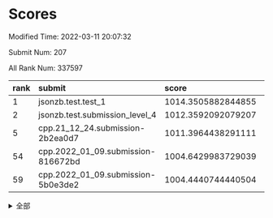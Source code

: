# Scores

Modified Time: 2022-03-11 20:07:32

Submit Num: 207

All Rank Num: 337597

| rank |               submit               |       score        |       sigma        | pk_num |
| :--- | :--------------------------------- | :----------------- | :----------------- | :----- |
| 1    | jsonzb.test.test_1                 | 1014.3505882844855 | 0.8348349132485827 | 6521   |
| 2    | jsonzb.test.submission_level_4     | 1012.3592092079207 | 0.8124316985395282 | 6527   |
| 5    | cpp.21_12_24.submission-2b2ea0d7   | 1011.3964438291111 | 0.7868674018244668 | 6519   |
| 54   | cpp.2022_01_09.submission-816672bd | 1004.6429983729039 | 0.7216324947270342 | 6523   |
| 59   | cpp.2022_01_09.submission-5b0e3de2 | 1004.4440744440504 | 0.7091304188143156 | 6527   |


<details>
<summary>全部</summary>

| rank |                 submit                 |       score        |       sigma        | pk_num |
| :--- | :------------------------------------- | :----------------- | :----------------- | :----- |
| 1    | jsonzb.test.test_1                     | 1014.3505882844855 | 0.8348349132485827 | 6521   |
| 2    | jsonzb.test.submission_level_4         | 1012.3592092079207 | 0.8124316985395282 | 6527   |
| 3    | gobigger.level_3.submission_level_3_7  | 1011.7004782042699 | 0.7778578501548802 | 6525   |
| 4    | gobigger.level_3.submission_level_3_2  | 1011.5912893769175 | 0.7717623475339886 | 6525   |
| 5    | cpp.21_12_24.submission-2b2ea0d7       | 1011.3964438291111 | 0.7868674018244668 | 6519   |
| 6    | gobigger.level_3.submission_level_3_31 | 1011.2338507410678 | 0.7805422924892553 | 6523   |
| 7    | gobigger.level_3.submission_level_3_48 | 1011.1627655654842 | 0.7675577589668992 | 6521   |
| 8    | gobigger.level_3.submission_level_3_14 | 1010.939449231619  | 0.7791390787920214 | 6526   |
| 9    | gobigger.level_3.submission_level_3_26 | 1010.8533142027497 | 0.771056390954033  | 6524   |
| 10   | gobigger.level_3.submission_level_3_46 | 1010.7128261891617 | 0.7649148959395298 | 6522   |
| 11   | gobigger.level_3.submission_level_3_33 | 1010.6839325314247 | 0.763675725807614  | 6526   |
| 12   | gobigger.level_3.submission_level_3_3  | 1010.6572030275894 | 0.7556886630231732 | 6523   |
| 13   | gobigger.level_3.submission_level_3_9  | 1010.6329815527084 | 0.7719342138486728 | 6521   |
| 14   | gobigger.level_3.submission_level_3_11 | 1010.6250130363903 | 0.7880890158464924 | 6521   |
| 15   | gobigger.level_3.submission_level_3_49 | 1010.6236276413708 | 0.7590426373561054 | 6527   |
| 16   | gobigger.level_3.submission_level_3_23 | 1010.6216379679004 | 0.7840245073406654 | 6525   |
| 17   | gobigger.level_3.submission_level_3_47 | 1010.6017221545451 | 0.7552916313950797 | 6523   |
| 18   | gobigger.level_3.submission_level_3_28 | 1010.5945010438694 | 0.7453880541419868 | 6526   |
| 19   | gobigger.level_3.submission_level_3_13 | 1010.5627966056555 | 0.7756630461937848 | 6521   |
| 20   | gobigger.level_3.submission_level_3_45 | 1010.5395191127933 | 0.7707622402028316 | 6525   |
| 21   | gobigger.level_3.submission_level_3_12 | 1010.4314367038977 | 0.7414575954378448 | 6519   |
| 22   | gobigger.level_3.submission_level_3_30 | 1010.4301106150035 | 0.7485199698644942 | 6522   |
| 23   | gobigger.level_3.submission_level_3_22 | 1010.320114075144  | 0.7832289756632023 | 6522   |
| 24   | gobigger.level_3.submission_level_3_15 | 1010.2810828748396 | 0.7516291228029438 | 6525   |
| 25   | gobigger.level_3.submission_level_3_43 | 1010.243062931721  | 0.7633020260179963 | 6525   |
| 26   | gobigger.level_3.submission_level_3_16 | 1010.2293202466079 | 0.7715478793716405 | 6521   |
| 27   | gobigger.level_3.submission_level_3_17 | 1010.1841463477476 | 0.781711611815784  | 6515   |
| 28   | gobigger.level_3.submission_level_3_42 | 1010.127810513669  | 0.7626277213739477 | 6524   |
| 29   | gobigger.level_3.submission_level_3_24 | 1010.1204630580553 | 0.7572161304347107 | 6519   |
| 30   | gobigger.level_3.submission_level_3_36 | 1010.0832087226445 | 0.7585076805802262 | 6525   |
| 31   | gobigger.level_3.submission_level_3_37 | 1009.9543254632185 | 0.751194332197081  | 6528   |
| 32   | gobigger.level_3.submission_level_3_5  | 1009.9376817223955 | 0.7487065491294675 | 6527   |
| 33   | gobigger.level_3.submission_level_3_29 | 1009.9346413426234 | 0.7463033030211051 | 6524   |
| 34   | gobigger.level_3.submission_level_3_38 | 1009.9142059456307 | 0.7637169560305888 | 6528   |
| 35   | gobigger.level_3.submission_level_3_0  | 1009.8888396193622 | 0.7501992129259433 | 6523   |
| 36   | gobigger.level_3.submission_level_3_40 | 1009.8582194295456 | 0.7688158246078053 | 6524   |
| 37   | gobigger.level_3.submission_level_3_34 | 1009.8522188000544 | 0.7605099919473916 | 6523   |
| 38   | gobigger.level_3.submission_level_3_20 | 1009.8125600455179 | 0.7687389266703455 | 6525   |
| 39   | gobigger.level_3.submission_level_3_25 | 1009.8113708028027 | 0.7627052766409864 | 6521   |
| 40   | gobigger.level_3.submission_level_3_18 | 1009.7992245147678 | 0.7585550987239209 | 6526   |
| 41   | gobigger.level_3.submission_level_3_1  | 1009.7723821349045 | 0.743209012016862  | 6525   |
| 42   | gobigger.level_3.submission_level_3_10 | 1009.7034116615564 | 0.7551343942289149 | 6522   |
| 43   | gobigger.level_3.submission_level_3_6  | 1009.614775937758  | 0.7488981972224331 | 6522   |
| 44   | gobigger.level_3.submission_level_3_27 | 1009.5746228950767 | 0.7379148751570466 | 6527   |
| 45   | gobigger.level_3.submission_level_3_44 | 1009.5103685851841 | 0.7558976719106463 | 6521   |
| 46   | gobigger.level_3.submission_level_3_8  | 1009.4401670962495 | 0.7525825329742197 | 6527   |
| 47   | gobigger.level_3.submission_level_3_39 | 1009.3633348948267 | 0.7530333640736682 | 6528   |
| 48   | gobigger.level_3.submission_level_3_19 | 1009.3043098498654 | 0.7528203857993158 | 6524   |
| 49   | gobigger.level_3.submission_level_3_41 | 1009.2649167818946 | 0.7528737803579856 | 6526   |
| 50   | gobigger.level_3.submission_level_3_21 | 1009.230253322952  | 0.7681815157927119 | 6522   |
| 51   | gobigger.level_3.submission_level_3_35 | 1009.0919234007538 | 0.7425752427769207 | 6519   |
| 52   | gobigger.level_3.submission_level_3_4  | 1009.0742667123363 | 0.7431138605537975 | 6528   |
| 53   | gobigger.level_3.submission_level_3_32 | 1008.1836855087151 | 0.7620687174726509 | 6524   |
| 54   | cpp.2022_01_09.submission-816672bd     | 1004.6429983729039 | 0.7216324947270342 | 6523   |
| 55   | gobigger.level_1.submission_level_1_45 | 1004.599712885418  | 0.714654985169386  | 6526   |
| 56   | gobigger.level_1.submission_level_1_0  | 1004.5867833148953 | 0.7201754954317648 | 6529   |
| 57   | gobigger.level_1.submission_level_1_43 | 1004.5457194532087 | 0.7146901765142638 | 6523   |
| 58   | gobigger.level_1.submission_level_1_24 | 1004.479255953219  | 0.722606467590488  | 6523   |
| 59   | cpp.2022_01_09.submission-5b0e3de2     | 1004.4440744440504 | 0.7091304188143156 | 6527   |
| 60   | gobigger.level_1.submission_level_1_26 | 1004.1597887619965 | 0.7226480106510628 | 6523   |
| 61   | gobigger.level_1.submission_level_1_36 | 1004.0763090520259 | 0.7041142288986009 | 6519   |
| 62   | gobigger.level_1.submission_level_1_19 | 1004.0740921318153 | 0.7181880632087727 | 6523   |
| 63   | gobigger.level_1.submission_level_1_16 | 1004.0133923457494 | 0.7177907373640797 | 6519   |
| 64   | gobigger.level_1.submission_level_1_21 | 1003.8583437011819 | 0.7169769487693702 | 6525   |
| 65   | gobigger.level_1.submission_level_1_35 | 1003.8349826317276 | 0.7137226186981199 | 6524   |
| 66   | gobigger.level_1.submission_level_1_5  | 1003.8213788364999 | 0.7241646533842915 | 6528   |
| 67   | gobigger.level_1.submission_level_1_31 | 1003.8195831228289 | 0.7114221138830255 | 6524   |
| 68   | gobigger.level_1.submission_level_1_13 | 1003.7747262533646 | 0.7238667239923883 | 6530   |
| 69   | gobigger.level_1.submission_level_1_37 | 1003.7544385468416 | 0.709305295149011  | 6523   |
| 70   | gobigger.level_1.submission_level_1_4  | 1003.7523145158681 | 0.717506667570288  | 6527   |
| 71   | gobigger.level_1.submission_level_1_9  | 1003.7297992467157 | 0.7375682598900684 | 6526   |
| 72   | gobigger.level_1.submission_level_1_14 | 1003.7138207068315 | 0.7261908748695676 | 6522   |
| 73   | gobigger.level_1.submission_level_1_48 | 1003.7138061357612 | 0.7174348086684529 | 6520   |
| 74   | gobigger.level_1.submission_level_1_1  | 1003.6354042750114 | 0.7063097378520623 | 6525   |
| 75   | gobigger.level_1.submission_level_1_2  | 1003.5966414970829 | 0.7138000833559084 | 6516   |
| 76   | gobigger.level_1.submission_level_1_27 | 1003.5714611682288 | 0.7181912890104437 | 6522   |
| 77   | gobigger.level_1.submission_level_1_44 | 1003.4124423983881 | 0.7273406734544434 | 6521   |
| 78   | gobigger.level_1.submission_level_1_42 | 1003.3794679492765 | 0.7299202548256126 | 6526   |
| 79   | gobigger.level_1.submission_level_1_34 | 1003.3420455657744 | 0.7107804727821059 | 6525   |
| 80   | gobigger.level_1.submission_level_1_25 | 1003.2774847945918 | 0.7144010434018664 | 6525   |
| 81   | gobigger.level_1.submission_level_1_33 | 1003.2761805275638 | 0.7089724056827555 | 6529   |
| 82   | gobigger.level_1.submission_level_1_46 | 1003.2029721093098 | 0.7220086284886632 | 6527   |
| 83   | gobigger.level_1.submission_level_1_15 | 1003.1653341854261 | 0.7170088473504483 | 6525   |
| 84   | gobigger.level_1.submission_level_1_7  | 1003.1340243482525 | 0.7142169630155472 | 6522   |
| 85   | gobigger.level_1.submission_level_1_38 | 1003.1010156638811 | 0.7156483674987454 | 6525   |
| 86   | gobigger.level_1.submission_level_1_10 | 1003.0717719888858 | 0.7142034786315034 | 6525   |
| 87   | gobigger.level_1.submission_level_1_29 | 1003.0249054850367 | 0.7225546009998524 | 6529   |
| 88   | gobigger.level_1.submission_level_1_3  | 1003.0122471000495 | 0.7145586213552186 | 6522   |
| 89   | gobigger.level_1.submission_level_1_18 | 1003.0063354968803 | 0.7148889032589013 | 6529   |
| 90   | gobigger.level_1.submission_level_1_20 | 1003.0025852187957 | 0.7164762648157831 | 6525   |
| 91   | gobigger.level_1.submission_level_1_17 | 1002.9778840935782 | 0.72178551281779   | 6523   |
| 92   | gobigger.level_1.submission_level_1_11 | 1002.9055299469626 | 0.7195088260934449 | 6521   |
| 93   | gobigger.level_1.submission_level_1_30 | 1002.8689526592058 | 0.7138408756671719 | 6519   |
| 94   | gobigger.level_1.submission_level_1_40 | 1002.7567188636319 | 0.7110633422365826 | 6521   |
| 95   | gobigger.level_1.submission_level_1_32 | 1002.6544644140263 | 0.7076806702806212 | 6523   |
| 96   | gobigger.level_1.submission_level_1_28 | 1002.5934434854624 | 0.7131214673822001 | 6522   |
| 97   | gobigger.level_1.submission_level_1_12 | 1002.5703049412829 | 0.7176328830948613 | 6525   |
| 98   | gobigger.level_1.submission_level_1_6  | 1002.4424779739717 | 0.7202504894409645 | 6519   |
| 99   | gobigger.level_1.submission_level_1_22 | 1002.3025281378813 | 0.705956223207568  | 6521   |
| 100  | gobigger.level_1.submission_level_1_39 | 1002.1926184441388 | 0.7155158604456898 | 6524   |
| 101  | gobigger.level_1.submission_level_1_47 | 1002.1053454445047 | 0.7066377589975921 | 6522   |
| 102  | gobigger.level_1.submission_level_1_49 | 1002.0481473330569 | 0.7059072388107602 | 6522   |
| 103  | gobigger.level_1.submission_level_1_41 | 1002.0297497512996 | 0.7091990686316578 | 6525   |
| 104  | gobigger.level_1.submission_level_1_8  | 1001.7766190621884 | 0.7057097236146468 | 6527   |
| 105  | gobigger.level_1.submission_level_1_23 | 1001.5559991631366 | 0.7005937446505274 | 6524   |
| 106  | gobigger.random.submission_random_22   | 997.5132111388343  | 0.7053424517833836 | 6523   |
| 107  | gobigger.random.submission_random_38   | 997.2755177433853  | 0.7135125605443091 | 6523   |
| 108  | gobigger.random.submission_random_29   | 997.0739888602435  | 0.7051830799514938 | 6527   |
| 109  | gobigger.random.submission_random_35   | 996.9640442279871  | 0.7053690179681452 | 6527   |
| 110  | gobigger.random.submission_random_6    | 996.7647814022455  | 0.7198822863741137 | 6524   |
| 111  | gobigger.random.submission_random_21   | 996.726763797298   | 0.7076761164039059 | 6521   |
| 112  | gobigger.random.submission_random_31   | 996.6597431963855  | 0.7029476056741398 | 6525   |
| 113  | gobigger.random.submission_random_4    | 996.6178235496171  | 0.7150208461366597 | 6522   |
| 114  | gobigger.random.submission_random_12   | 996.5495276093224  | 0.7136670999012282 | 6517   |
| 115  | gobigger.random.submission_random_41   | 996.5029250652555  | 0.7155804702563275 | 6525   |
| 116  | gobigger.random.submission_random_46   | 996.4869672425536  | 0.7132388986559264 | 6517   |
| 117  | gobigger.random.submission_random_45   | 996.415858072374   | 0.7007032386015961 | 6519   |
| 118  | gobigger.random.submission_random_9    | 996.4120969294049  | 0.7110768033706967 | 6517   |
| 119  | gobigger.random.submission_random_33   | 996.4010934864086  | 0.697984451584949  | 6526   |
| 120  | gobigger.random.submission_random_47   | 996.3363425925372  | 0.7137617873937036 | 6526   |
| 121  | gobigger.random.submission_random_36   | 996.31604998732    | 0.7085417290780575 | 6524   |
| 122  | gobigger.random.submission_random_48   | 996.1224855763284  | 0.709488332767389  | 6521   |
| 123  | gobigger.random.submission_random_34   | 996.0761770375448  | 0.7234148039146642 | 6521   |
| 124  | gobigger.random.submission_random_17   | 996.072367992183   | 0.7295961710237651 | 6523   |
| 125  | gobigger.random.submission_random_27   | 996.0689441431042  | 0.7207122841370099 | 6525   |
| 126  | gobigger.random.submission_random_24   | 996.02645244676    | 0.7253558666722073 | 6519   |
| 127  | gobigger.random.submission_random_49   | 995.9561852481709  | 0.7206744795427107 | 6524   |
| 128  | gobigger.random.submission_random_18   | 995.9430822646333  | 0.7125229455026619 | 6524   |
| 129  | gobigger.random.submission_random_5    | 995.9100363189843  | 0.7163557632032271 | 6526   |
| 130  | gobigger.random.submission_random_26   | 995.8970300254325  | 0.7262257059491167 | 6524   |
| 131  | gobigger.random.submission_random_10   | 995.8786527522426  | 0.7176331384057612 | 6523   |
| 132  | gobigger.random.submission_random_15   | 995.867304649485   | 0.7134037227993953 | 6521   |
| 133  | gobigger.random.submission_random_32   | 995.8578936902323  | 0.7197027181203302 | 6526   |
| 134  | gobigger.random.submission_random_19   | 995.8546591232389  | 0.7125018287608365 | 6526   |
| 135  | gobigger.random.submission_random_44   | 995.8345559757357  | 0.7219530138577854 | 6521   |
| 136  | gobigger.random.submission_random_40   | 995.7947755560223  | 0.7151580302028278 | 6522   |
| 137  | gobigger.random.submission_random_25   | 995.7352142783191  | 0.7257368068314777 | 6523   |
| 138  | gobigger.random.submission_random_28   | 995.7232302636418  | 0.7173374830917336 | 6526   |
| 139  | gobigger.random.submission_random_3    | 995.6629454880685  | 0.7120304813295517 | 6521   |
| 140  | gobigger.random.submission_random_8    | 995.63484542828    | 0.7107954267764759 | 6520   |
| 141  | gobigger.random.submission_random_13   | 995.6259512028033  | 0.7029657168797796 | 6524   |
| 142  | gobigger.random.submission_random_39   | 995.6230859895498  | 0.714170914710875  | 6524   |
| 143  | gobigger.random.submission_random_2    | 995.5155435106428  | 0.7000767399206653 | 6524   |
| 144  | gobigger.random.submission_random_16   | 995.508041178027   | 0.7282725020647194 | 6519   |
| 145  | gobigger.random.submission_random_0    | 995.4704195659441  | 0.7078564392868579 | 6528   |
| 146  | gobigger.random.submission_random_23   | 995.4426967044953  | 0.6968262468293631 | 6522   |
| 147  | gobigger.random.submission_random_1    | 995.30227679816    | 0.7006828370471909 | 6523   |
| 148  | gobigger.random.submission_random_43   | 995.1875704301708  | 0.7180738852561798 | 6525   |
| 149  | gobigger.random.submission_random_42   | 995.1488036954207  | 0.712861519534537  | 6525   |
| 150  | gobigger.random.submission_random_30   | 995.1241830704836  | 0.7163327908606107 | 6525   |
| 151  | gobigger.random.submission_random_7    | 995.0686896025128  | 0.7260670514356524 | 6523   |
| 152  | gobigger.random.submission_random_20   | 995.0072395608048  | 0.7407661378424217 | 6521   |
| 153  | gobigger.random.submission_random_11   | 994.9723477847564  | 0.7151695110343791 | 6525   |
| 154  | gobigger.random.submission_random_14   | 994.8880141239795  | 0.7187117178473026 | 6529   |
| 155  | gobigger.random.submission_random_37   | 994.7437127992521  | 0.7156424435397889 | 6523   |
| 156  | gobigger.level_2.submission_level_2_18 | 993.5333801204548  | 0.7323291739636688 | 6517   |
| 157  | gobigger.level_2.submission_level_2_40 | 993.4599517167068  | 0.7549180998386001 | 6529   |
| 158  | gobigger.level_2.submission_level_2_38 | 993.3363792592169  | 0.7427233201636355 | 6525   |
| 159  | gobigger.level_2.submission_level_2_27 | 993.2909109396613  | 0.7357536553882622 | 6526   |
| 160  | gobigger.level_2.submission_level_2_33 | 993.2873762168606  | 0.723487575338794  | 6522   |
| 161  | gobigger.level_2.submission_level_2_48 | 993.2504267508172  | 0.7492409861128732 | 6527   |
| 162  | gobigger.level_2.submission_level_2_43 | 993.1229651302435  | 0.7358544136270464 | 6520   |
| 163  | gobigger.level_2.submission_level_2_17 | 993.119788560927   | 0.7528120454806592 | 6527   |
| 164  | gobigger.level_2.submission_level_2_12 | 993.026001440872   | 0.7449715967065134 | 6525   |
| 165  | gobigger.level_2.submission_level_2_30 | 992.9893167296584  | 0.7377315974104987 | 6522   |
| 166  | gobigger.level_2.submission_level_2_34 | 992.9160086713824  | 0.7540547475189392 | 6523   |
| 167  | gobigger.level_2.submission_level_2_21 | 992.8672721479672  | 0.7215059886714104 | 6524   |
| 168  | gobigger.level_2.submission_level_2_47 | 992.8638108043475  | 0.7286038327617039 | 6519   |
| 169  | gobigger.level_2.submission_level_2_23 | 992.7954873843082  | 0.752297854768949  | 6524   |
| 170  | gobigger.level_2.submission_level_2_39 | 992.6989758013601  | 0.7479585951763058 | 6523   |
| 171  | gobigger.level_2.submission_level_2_8  | 992.6690630295017  | 0.7461296762576618 | 6524   |
| 172  | gobigger.level_2.submission_level_2_15 | 992.5930308631007  | 0.7411358780576907 | 6524   |
| 173  | gobigger.level_2.submission_level_2_24 | 992.4377919770869  | 0.7343778951210594 | 6524   |
| 174  | gobigger.level_2.submission_level_2_2  | 992.3768112356662  | 0.7464722919694834 | 6520   |
| 175  | gobigger.level_2.submission_level_2_49 | 992.3590941153575  | 0.7480311051705774 | 6525   |
| 176  | gobigger.level_2.submission_level_2_4  | 992.2142609931018  | 0.7367374113473477 | 6527   |
| 177  | gobigger.level_2.submission_level_2_10 | 992.2013660361033  | 0.7463894104676634 | 6526   |
| 178  | gobigger.level_2.submission_level_2_19 | 992.1979431104055  | 0.7486644168643413 | 6524   |
| 179  | gobigger.level_2.submission_level_2_25 | 992.1477354630072  | 0.7444548212353077 | 6524   |
| 180  | gobigger.level_2.submission_level_2_35 | 992.084840558457   | 0.7547866344967136 | 6521   |
| 181  | gobigger.level_2.submission_level_2_20 | 992.0783798563416  | 0.7760360394472631 | 6522   |
| 182  | gobigger.level_2.submission_level_2_16 | 992.0756533284455  | 0.7696461600686318 | 6522   |
| 183  | gobigger.level_2.submission_level_2_42 | 992.0438199892207  | 0.7489831724309163 | 6522   |
| 184  | gobigger.level_2.submission_level_2_9  | 991.9803793478218  | 0.7508763063427781 | 6522   |
| 185  | gobigger.level_2.submission_level_2_29 | 991.9350498563819  | 0.7489060309208843 | 6524   |
| 186  | gobigger.level_2.submission_level_2_6  | 991.9303432973584  | 0.7574351339295147 | 6522   |
| 187  | gobigger.level_2.submission_level_2_31 | 991.8852116227538  | 0.740254087718091  | 6525   |
| 188  | gobigger.level_2.submission_level_2_22 | 991.8611903643649  | 0.7437388398625838 | 6519   |
| 189  | gobigger.level_2.submission_level_2_28 | 991.7661209862621  | 0.772408187892015  | 6524   |
| 190  | gobigger.level_2.submission_level_2_45 | 991.7541755020096  | 0.7539037245760881 | 6526   |
| 191  | gobigger.level_2.submission_level_2_7  | 991.5807827499124  | 0.7546480247374198 | 6527   |
| 192  | gobigger.level_2.submission_level_2_11 | 991.4622480002492  | 0.7442414188561083 | 6524   |
| 193  | gobigger.level_2.submission_level_2_46 | 991.4263315479959  | 0.7403141409099904 | 6525   |
| 194  | gobigger.level_2.submission_level_2_0  | 991.4156901237541  | 0.7448060538335454 | 6528   |
| 195  | gobigger.level_2.submission_level_2_3  | 991.3813233219809  | 0.7451638390318791 | 6527   |
| 196  | gobigger.level_2.submission_level_2_5  | 991.1241703723925  | 0.7724498273312048 | 6523   |
| 197  | gobigger.level_2.submission_level_2_41 | 991.0627378248554  | 0.7428225665474266 | 6521   |
| 198  | gobigger.level_2.submission_level_2_26 | 990.7401858617859  | 0.7718284726253798 | 6523   |
| 199  | gobigger.level_2.submission_level_2_14 | 990.730249340755   | 0.757070768238885  | 6520   |
| 200  | gobigger.level_2.submission_level_2_36 | 990.5277131446     | 0.7550204890828563 | 6523   |
| 201  | gobigger.level_2.submission_level_2_32 | 990.5115141202527  | 0.7851766153528694 | 6529   |
| 202  | gobigger.level_2.submission_level_2_13 | 990.3433462432679  | 0.7581702589974217 | 6525   |
| 203  | gobigger.level_2.submission_level_2_37 | 990.1786204449425  | 0.7813951979503373 | 6524   |
| 204  | gobigger.level_2.submission_level_2_1  | 989.9785807727823  | 0.7515852678601399 | 6525   |
| 205  | gobigger.level_2.submission_level_2_44 | 989.5493266443027  | 0.7825041096738627 | 6528   |
| 206  | gobigger.none.submission_none_1        | 979.2709739836006  | 1.232312993131122  | 6527   |
| 207  | gobigger.none.submission_none_0        | 977.2186990053178  | 1.3143655043067781 | 6521   |

</details>